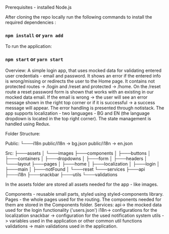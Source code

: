 Prerequisites - installed Node.js

After cloning the repo locally run the following commands to install the required dependencies :

### `npm install` or `yarn add`

To run the application:

### `npm start` or `yarn start`

Overview:
A simple login app, that uses mocked data for validating entered user credentials - email and password. It shows an error if the entered info is wrong/missing or redirects the user to the Home page.
It contains not protected routes -> /login and /reset and protected -> /home.
On the /reset route a reset password form is shown that works with an existing in our mocked data email. If the email is wrong -> the user will see an error message shown in the right top corner or if it is successful -> a success message will appear.
The error handling is presented through notistack.
The app supports localization - two languages - BG and EN (the language dropdown is located in the top right corner).
The state management is handled using Redux.

Folder Structure:

Public:
└───i18n
public/i18n -> bg.json
public/i18n -> en.json

Src:
├───assets
│ └───images
├───components
│ ├───buttons
│ ├───containers
│ ├───dropdowns
│ ├───form
│ ├───headers
│ └───layout
├───pages
│ ├───home
│ ├───localization
│ ├───login
│ ├───main
│ ├───notFound
│ └───reset
└───services
├───api
├───i18n
├───snackbar
├───utils
└───validations

In the assets folder are stored all assets needed for the app - like images.

Components - reusable small parts, styled using styled-components library.
Pages - the whole pages used for the routing. The components needed for them are stored in the Components folder.
Services:
api-> the mocked data used for the login functionality ('users.json')
i18n-> configurations for the localization
snackbar -> configuration for the used notification system
utils -> variables used in the application or other common util functions
validations -> main validations used in the application.
